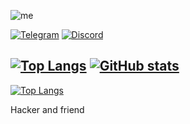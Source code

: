 ![me](https://i.imgur.com/8rbHP7M.jpg)

[![Telegram](https://img.icons8.com/fluency/40/000000/telegram-app.png)](https://t.me/sherlock_young) [![Discord](https://img.icons8.com/fluency/40/000000/discord.png)](https://discordapp.com/users/919640345204097074) 

[![Top Langs](https://github-readme-stats.vercel.app/api/top-langs/?username=sherlockteen&show_icons=true&theme=dracula&border_radius=10&hide_border=true&hide_title=true&langs_count=3)](https://github.com/anuraghazra/github-readme-stats)
[![GitHub stats](https://github-readme-stats.vercel.app/api?username=sherlockteen&count_private=true&show_icons=true&theme=dracula&border_radius=10&hide_border=true&hide_title=true)](https://github.com/anuraghazra/github-readme-stats)
---
[![Top Langs](https://github-readme-stats.vercel.app/api/top-langs/?username=sherlockteen)](https://github.com/anuraghazra/github-readme-stats)

Hacker and friend
